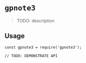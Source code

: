 # `gpnote3`

> TODO: description

## Usage

```
const gpnote3 = require('gpnote3');

// TODO: DEMONSTRATE API
```
